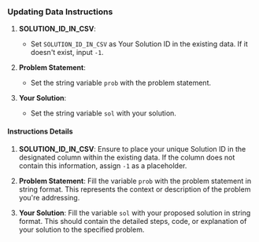 

### Updating Data Instructions

1. **SOLUTION_ID_IN_CSV**:
   - Set `SOLUTION_ID_IN_CSV` as Your Solution ID in the existing data. If it doesn't exist, input `-1`.

2. **Problem Statement**:
   - Set the string variable `prob` with the problem statement.

3. **Your Solution**:
   - Set the string variable `sol` with your solution.

#### Instructions Details

1. **SOLUTION_ID_IN_CSV**:
   Ensure to place your unique Solution ID in the designated column within the existing data. If the column does not contain this information, assign `-1` as a placeholder.

2. **Problem Statement**:
   Fill the variable `prob` with the problem statement in string format. This represents the context or description of the problem you're addressing.

3. **Your Solution**:
   Fill the variable `sol` with your proposed solution in string format. This should contain the detailed steps, code, or explanation of your solution to the specified problem.

